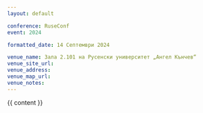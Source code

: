 ```yaml
---
layout: default

conference: RuseConf
event: 2024

formatted_date: 14 Септември 2024

venue_name: Зала 2.101 на Русенски университет „Ангел Кънчев“
venue_site_url:
venue_address:
venue_map_url:
venue_notes:
---
```


{{ content }}
